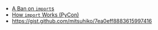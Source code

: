 * [A Ban on `import`s](http://gbracha.blogspot.com/2009/06/ban-on-imports.html)
* [How `import` Works (PyCon)](http://pyvideo.org/video/1707/how-import-works)
* https://gist.github.com/mitsuhiko/7ea0eff8883615997416
